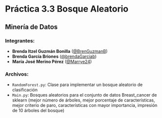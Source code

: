 # Práctica 3.3 Bosque Aleatorio
## Minería de Datos

### Integrantes:

- **Brenda Itzel Guzmán Bonilla** ([@BrenGuzmanB](https://github.com/BrenGuzmanB))
- **Brenda García Briones** ([@brendaGarciab](https://github.com/brendaGarciab))
- **María José Merino Pérez** ([@Marrye24](https://github.com/Marrye24))

### Archivos:

- `RandomForest.py`: Clase para implementar un bosque aleatorio de clasificación
- `Main.py`: Bosques aleatorios para el conjunto de datos Breast_cancer de sklearn (mejor número de árboles, mejor porcentaje de características, mejor criterio de paro, características con mayor importancia, impresión de 10 árboles del bosque)


